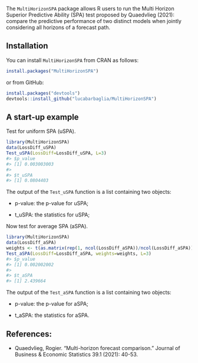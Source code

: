 
<!-- README.md is generated from README.Rmd. Please edit that file -->

The `MultiHorizonSPA` package allows R users to run the Multi Horizon
Superior Predictive Ability (SPA) test proposed by Quaedvlieg (2021):
compare the predictive performance of two distinct models when jointly
considering all horizons of a forecast path.

## Installation

You can install `MultiHorizonSPA` from CRAN as follows:

``` r
install.packages("MultiHorizonSPA")
```

or from GitHub:

``` r
install.packages("devtools")
devtools::install_github("lucabarbaglia/MultiHorizonSPA")
```

## A start-up example

Test for uniform SPA (uSPA).

``` r
library(MultiHorizonSPA)
data(LossDiff_uSPA)
Test_uSPA(LossDiff=LossDiff_uSPA, L=3)
#> $p_value
#> [1] 0.003003003
#> 
#> $t_uSPA
#> [1] 0.0804403
```

The output of the `Test_uSPA` function is a list containing two objects:

  - p-value: the p-value for uSPA;

  - t\_uSPA: the statistics for uSPA;

Now test for average SPA (aSPA).

``` r
library(MultiHorizonSPA)
data(LossDiff_aSPA)
weights <- t(as.matrix(rep(1, ncol(LossDiff_aSPA))/ncol(LossDiff_aSPA)))
Test_aSPA(LossDiff=LossDiff_aSPA, weights=weights, L=3)
#> $p_value
#> [1] 0.002002002
#> 
#> $t_aSPA
#> [1] 2.439664
```

The output of the `Test_aSPA` function is a list containing two objects:

  - p-value: the p-value for aSPA;

  - t\_aSPA: the statistics for aSPA.

## References:

  - Quaedvlieg, Rogier. “Multi-horizon forecast comparison.” Journal of
    Business & Economic Statistics 39.1 (2021): 40-53.
